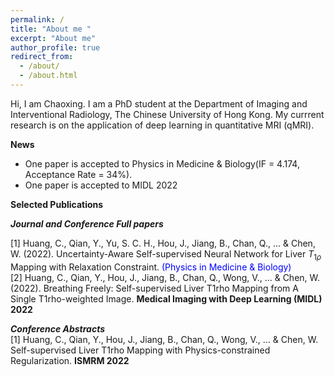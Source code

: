 ```yaml
---
permalink: /
title: "About me "
excerpt: "About me"
author_profile: true
redirect_from: 
  - /about/
  - /about.html
---
```


Hi, I am Chaoxing. I am a PhD student at the  Department of Imaging and Interventional Radiology, The Chinese University of Hong Kong. My currrent research is on the application of deep learning in quantitative MRI (qMRI).   

    
      
        
          
            
            
  
 **News**  
   * One paper is accepted to Physics in Medicine & Biology(IF = 4.174, Acceptance Rate = 34%).
   * One paper is accepted to MIDL 2022  
  
  
 **Selected Publications**   
         
 ***Journal and Conference Full papers***  
   
 [1] Huang, C., Qian, Y., Yu, S. C. H., Hou, J., Jiang, B., Chan, Q., ... & Chen, W. (2022). Uncertainty-Aware Self-supervised Neural Network for Liver $T_ {1\rho}$ Mapping with Relaxation Constraint.    <span style="color:blue">(Physics in Medicine & Biology)</span>   
 [2] Huang, C., Qian, Y., Hou, J., Jiang, B., Chan, Q., Wong, V., ... & Chen, W. (2022). Breathing Freely: Self-supervised Liver T1rho Mapping from A Single T1rho-weighted Image. **Medical Imaging with Deep Learning (MIDL) 2022**  
 
***Conference Abstracts***  
 [1] Huang, C., Qian, Y., Hou, J., Jiang, B., Chan, Q., Wong, V., ... & Chen, W. Self-supervised Liver T1rho Mapping with Physics-constrained Regularization. **ISMRM 2022** 

